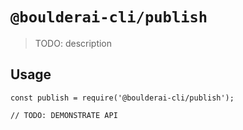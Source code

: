 # `@boulderai-cli/publish`

> TODO: description

## Usage

```
const publish = require('@boulderai-cli/publish');

// TODO: DEMONSTRATE API
```
